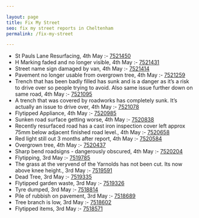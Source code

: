 ```yaml
---

layout: page
title: Fix My Street
seo: fix my street reports in Cheltenham
permalink: /fix-my-street

---
```


<!-- fix_marker starts -->

- St Pauls Lane Resurfacing, 4th May :- [7521450](https://www.fixmystreet.com/report/7521450)
- H Marking faded and no longer visible, 4th May :- [7521431](https://www.fixmystreet.com/report/7521431)
- Street name sign damaged by van, 4th May :- [7521414](https://www.fixmystreet.com/report/7521414)
- Pavement no longer usable from overgrown tree, 4th May :- [7521259](https://www.fixmystreet.com/report/7521259)
- Trench that has been badly filled has sunk and is a danger as it’s a risk to drive over so people trying to avoid. Also same issue further down on same road, 4th May :- [7521095](https://www.fixmystreet.com/report/7521095)
- A trench that was covered by roadworks has completely sunk. It’s actually an issue to drive over, 4th May :- [7521078](https://www.fixmystreet.com/report/7521078)
- Flytipped Appliance, 4th May :- [7520985](https://www.fixmystreet.com/report/7520985)
- Sunken road surface getting worse, 4th May :- [7520838](https://www.fixmystreet.com/report/7520838)
- Recently resurfaced road has a cast iron inspection cover left approx 75mm below adjacent finished road level., 4th May :- [7520658](https://www.fixmystreet.com/report/7520658)
- Red light still out 3 months after report, 4th May :- [7520584](https://www.fixmystreet.com/report/7520584)
- Overgrown tree, 4th May :- [7520437](https://www.fixmystreet.com/report/7520437)
- Sharp bend roadsigns - dangerously obscured, 4th May :- [7520204](https://www.fixmystreet.com/report/7520204)
- Flytipping, 3rd May :- [7519785](https://www.fixmystreet.com/report/7519785)
- The grass at the veryvend of the Yarnolds has not been cut. Its now above knee height., 3rd May :- [7519591](https://www.fixmystreet.com/report/7519591)
- Dead Tree, 3rd May :- [7519335](https://www.fixmystreet.com/report/7519335)
- Flytipped garden waste, 3rd May :- [7519326](https://www.fixmystreet.com/report/7519326)
- Tyre dumped, 3rd May :- [7518814](https://www.fixmystreet.com/report/7518814)
- Pile of rubbish on pavement, 3rd May :- [7518689](https://www.fixmystreet.com/report/7518689)
- Tree branch is low, 3rd May :- [7518602](https://www.fixmystreet.com/report/7518602)
- Flytipped items, 3rd May :- [7518571](https://www.fixmystreet.com/report/7518571)

<!-- fix_marker ends -->